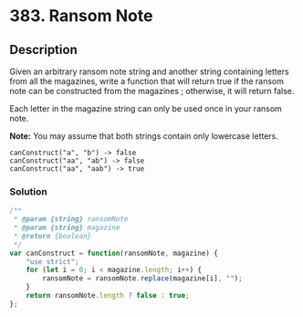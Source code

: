 # 383. Ransom Note

## Description

Given an arbitrary ransom note string and another string containing letters from all the magazines, write a function that will return true if the ransom note can be constructed from the magazines ; otherwise, it will return false.

Each letter in the magazine string can only be used once in your ransom note.

**Note:**
You may assume that both strings contain only lowercase letters.
```
canConstruct("a", "b") -> false
canConstruct("aa", "ab") -> false
canConstruct("aa", "aab") -> true
```

### Solution
```javascript
/**
 * @param {string} ransomNote
 * @param {string} magazine
 * @return {boolean}
 */
var canConstruct = function(ransomNote, magazine) {
    "use strict";
    for (let i = 0; i < magazine.length; i++) {
        ransomNote = ransomNote.replace(magazine[i], "");
    }
    return ransomNote.length ? false : true;
};
```
